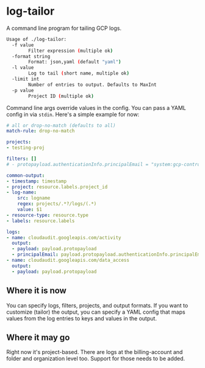 # log-tailor

A command line program for tailing GCP logs.

```bash
Usage of ./log-tailor:
  -f value
    	Filter expression (multiple ok)
  -format string
    	Format: json,yaml (default "yaml")
  -l value
    	Log to tail (short name, multiple ok)
  -limit int
    	Number of entries to output. Defaults to MaxInt
  -p value
    	Project ID (multiple ok)
```

Command line args override values in the config. You can pass a YAML config in via `stdin`. Here's a simple example for now:

```yaml
# all or drop-no-match (defaults to all)
match-rule: drop-no-match

projects:
- testing-proj

filters: []
# - protopayload.authenticationInfo.principalEmail = "system:gcp-controller-manager"

common-output:
- timestamp: timestamp
- project: resource.labels.project_id
- log-name:
    src: logname
    regex: projects/.*?/logs/(.*)
    value: $1
- resource-type: resource.type
- labels: resource.labels

logs:
- name: cloudaudit.googleapis.com/activity
  output:
  - payload: payload.protopayload
  - principalEmail: payload.protopayload.authenticationInfo.principalEmail
- name: cloudaudit.googleapis.com/data_access
  output:
  - payload: payload.protopayload
```

## Where it is now

You can specify logs, filters, projects, and output formats. If you want to customize (tailor) the output, you can specify a YAML config that maps values from the log entries to keys and values in the output.

## Where it may go

Right now it's project-based. There are logs at the billing-account and folder and organization level too. Support for those needs to be added.

